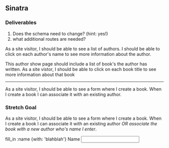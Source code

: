 ## Sinatra

### Deliverables

1. Does the schema need to change?
(hint: yes!)
2. what additional routes are needed?


As a site visitor, I should be able to see a list of authors. I should be able to click on each author's name to see more information about the author.

This author show page should include a list of book's the author has written. As a site vistor, I should be able to click on each book title to see more information about that book

----------------------------------

As a site visitor, I should be able to see a form where I create a book. When I create a book I can associate it with an existing author.


### Stretch Goal
As a site visitor, I should be able to see a form where I create a book. When I create a book I can associate it with an existing author _OR associate the book with a new author who's name I enter_.




fill_in :name {with: 'blahblah'}
<label for='name'>Name</label>
<input type='text' id='name' name='name'>
